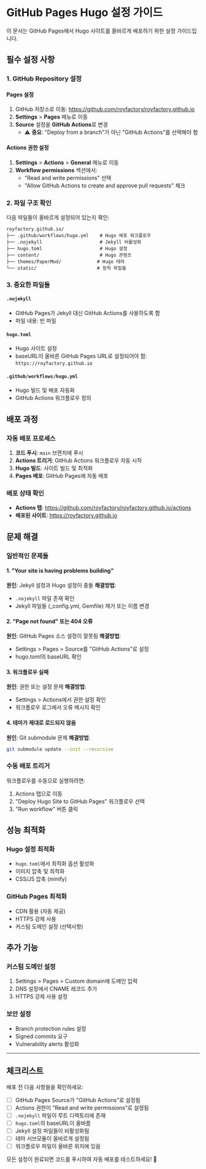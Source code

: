 # GitHub Pages Hugo 설정 가이드

이 문서는 GitHub Pages에서 Hugo 사이트를 올바르게 배포하기 위한 설정 가이드입니다.

## 필수 설정 사항

### 1. GitHub Repository 설정

#### Pages 설정
1. GitHub 저장소로 이동: https://github.com/royfactory/royfactory.github.io
2. **Settings** > **Pages** 메뉴로 이동
3. **Source** 설정을 **GitHub Actions**로 변경
   - ⚠️ **중요**: "Deploy from a branch"가 아닌 "GitHub Actions"를 선택해야 함

#### Actions 권한 설정
1. **Settings** > **Actions** > **General** 메뉴로 이동
2. **Workflow permissions** 섹션에서:
   - "Read and write permissions" 선택
   - "Allow GitHub Actions to create and approve pull requests" 체크

### 2. 파일 구조 확인

다음 파일들이 올바르게 설정되어 있는지 확인:

```
royfactory.github.io/
├── .github/workflows/hugo.yml    # Hugo 배포 워크플로우
├── .nojekyll                     # Jekyll 비활성화
├── hugo.toml                     # Hugo 설정
├── content/                      # Hugo 콘텐츠
├── themes/PaperMod/             # Hugo 테마
└── static/                      # 정적 파일들
```

### 3. 중요한 파일들

#### `.nojekyll`
- GitHub Pages가 Jekyll 대신 GitHub Actions를 사용하도록 함
- 파일 내용: 빈 파일

#### `hugo.toml`
- Hugo 사이트 설정
- baseURL이 올바른 GitHub Pages URL로 설정되어야 함: `https://royfactory.github.io`

#### `.github/workflows/hugo.yml`
- Hugo 빌드 및 배포 자동화
- GitHub Actions 워크플로우 정의

## 배포 과정

### 자동 배포 프로세스
1. **코드 푸시**: `main` 브랜치에 푸시
2. **Actions 트리거**: GitHub Actions 워크플로우 자동 시작
3. **Hugo 빌드**: 사이트 빌드 및 최적화
4. **Pages 배포**: GitHub Pages에 자동 배포

### 배포 상태 확인
- **Actions 탭**: https://github.com/royfactory/royfactory.github.io/actions
- **배포된 사이트**: https://royfactory.github.io

## 문제 해결

### 일반적인 문제들

#### 1. "Your site is having problems building"
**원인**: Jekyll 설정과 Hugo 설정이 충돌
**해결방법**: 
- `.nojekyll` 파일 존재 확인
- Jekyll 파일들 (_config.yml, Gemfile) 제거 또는 이름 변경

#### 2. "Page not found" 또는 404 오류
**원인**: GitHub Pages 소스 설정이 잘못됨
**해결방법**:
- Settings > Pages > Source를 "GitHub Actions"로 설정
- hugo.toml의 baseURL 확인

#### 3. 워크플로우 실패
**원인**: 권한 또는 설정 문제
**해결방법**:
- Settings > Actions에서 권한 설정 확인
- 워크플로우 로그에서 오류 메시지 확인

#### 4. 테마가 제대로 로드되지 않음
**원인**: Git submodule 문제
**해결방법**:
```bash
git submodule update --init --recursive
```

### 수동 배포 트리거
워크플로우를 수동으로 실행하려면:
1. Actions 탭으로 이동
2. "Deploy Hugo Site to GitHub Pages" 워크플로우 선택
3. "Run workflow" 버튼 클릭

## 성능 최적화

### Hugo 설정 최적화
- `hugo.toml`에서 최적화 옵션 활성화
- 이미지 압축 및 최적화
- CSS/JS 압축 (minify)

### GitHub Pages 최적화
- CDN 활용 (자동 제공)
- HTTPS 강제 사용
- 커스텀 도메인 설정 (선택사항)

## 추가 기능

### 커스텀 도메인 설정
1. Settings > Pages > Custom domain에 도메인 입력
2. DNS 설정에서 CNAME 레코드 추가
3. HTTPS 강제 사용 설정

### 보안 설정
- Branch protection rules 설정
- Signed commits 요구
- Vulnerability alerts 활성화

---

## 체크리스트

배포 전 다음 사항들을 확인하세요:

- [ ] GitHub Pages Source가 "GitHub Actions"로 설정됨
- [ ] Actions 권한이 "Read and write permissions"로 설정됨
- [ ] `.nojekyll` 파일이 루트 디렉토리에 존재
- [ ] `hugo.toml`의 baseURL이 올바름
- [ ] Jekyll 설정 파일들이 비활성화됨
- [ ] 테마 서브모듈이 올바르게 설정됨
- [ ] 워크플로우 파일이 올바른 위치에 있음

모든 설정이 완료되면 코드를 푸시하여 자동 배포를 테스트하세요! 🚀
